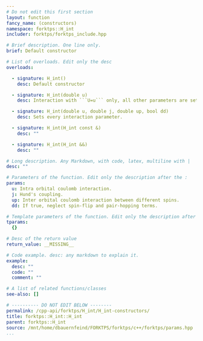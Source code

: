 ```yaml
---
# Do not edit this first section
layout: function
fancy_name: (constructors)
namespace: forktps::H_int
includer: forktps/forktps_include.hpp

# Brief description. One line only.
brief: Default constructor

# List of overloads. Edit only the desc
overloads:

  - signature: H_int()
    desc: Default constructor

  - signature: H_int(double u)
    desc: Interaction with ```U=u``` only, all other parameters are set to zero.

  - signature: H_int(double u, double j, double up, bool dd)
    desc: Sets every interaction parameter.

  - signature: H_int(H_int const &)
    desc: ""

  - signature: H_int(H_int &&)
    desc: ""

# Long description. Any Markdown, with code, latex, multiline with |
desc: ""

# Parameters of the function. Edit only the description after the :
params:
  u: Intra orbital coulomb interaction.
  j: Hund's coupling.
  up: Inter orbital coulomb interaction between different spins.
  dd: If true, neglect spin-flip and pair-hopping terms.

# Template parameters of the function. Edit only the description after the :
tparams:
  {}

# Desc of the return value
return_value: __MISSING__

# Code example. desc: any markdown to explain it.
example:
  desc: ""
  code: ""
  comment: ""

# A list of related functions/classes
see-also: []

# ---------- DO NOT EDIT BELOW --------
permalink: /cpp-api/forktps/H_int/H_int-constructors/
title: forktps::H_int::H_int
parent: forktps::H_int
source: /mnt/home/dbauernfeind/FORKTPS/forktps/c++/forktps/params.hpp
...
```



